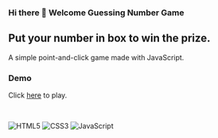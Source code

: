 ### Hi there 👋 Welcome Guessing Number Game

## Put your number in box to win the prize.

A simple point-and-click game made with JavaScript.

### Demo

Click [here](https://mrspecht.github.io/click-me/) to play.

<br />

![HTML5](https://img.shields.io/badge/html5-%23E34F26.svg?style=for-the-badge&logo=html5&logoColor=white)
![CSS3](https://img.shields.io/badge/css3-%231572B6.svg?style=for-the-badge&logo=css3&logoColor=white)
![JavaScript](https://img.shields.io/badge/javascript-%23323330.svg?style=for-the-badge&logo=javascript&logoColor=%23F7DF1E)